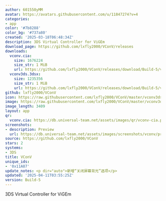 ```yaml
---
author: 601550yMM
avatar: https://avatars.githubusercontent.com/u/11847274?v=4
categories:
- app
color: '#7b8288'
color_bg: '#737a80'
created: '2025-03-18T06:48:34Z'
description: 3DS Virtual Controller for ViGEm
download_page: https://github.com/lxfly2000/VConV/releases
downloads:
  vconv.cia:
    size: 1676224
    size_str: 1 MiB
    url: https://github.com/lxfly2000/VConV/releases/download/Build-5/vconv.cia
  vconv3ds.3dsx:
    size: 1235356
    size_str: 1 MiB
    url: https://github.com/lxfly2000/VConV/releases/download/Build-5/vconv3ds.3dsx
github: lxfly2000/VConV
icon: https://raw.githubusercontent.com/lxfly2000/VConV/master/vconv3ds/icon.png
image: https://raw.githubusercontent.com/lxfly2000/VConV/master/vconv3ds/buildcia/banner.png
image_length: 3409
layout: app
qr:
  vconv.cia: https://db.universal-team.net/assets/images/qr/vconv-cia.png
screenshots:
- description: Preview
  url: https://db.universal-team.net/assets/images/screenshots/vconv/preview.png
source: https://github.com/lxfly2000/VConV
stars: 2
systems:
- 3DS
title: VConV
unique_ids:
- '0x11A87'
update_notes: <p dir="auto">新增“关闭屏幕背光”选项</p>
updated: '2025-04-11T03:55:25Z'
version: Build-5
---
```

3DS Virtual Controller for ViGEm